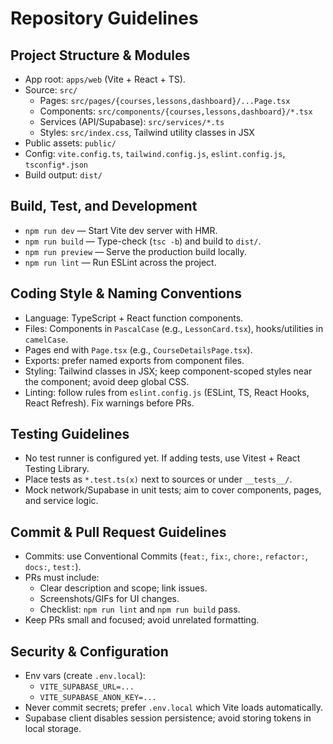 # Repository Guidelines

## Project Structure & Modules
- App root: `apps/web` (Vite + React + TS).
- Source: `src/`
  - Pages: `src/pages/{courses,lessons,dashboard}/...Page.tsx`
  - Components: `src/components/{courses,lessons,dashboard}/*.tsx`
  - Services (API/Supabase): `src/services/*.ts`
  - Styles: `src/index.css`, Tailwind utility classes in JSX
- Public assets: `public/`
- Config: `vite.config.ts`, `tailwind.config.js`, `eslint.config.js`, `tsconfig*.json`
- Build output: `dist/`

## Build, Test, and Development
- `npm run dev` — Start Vite dev server with HMR.
- `npm run build` — Type-check (`tsc -b`) and build to `dist/`.
- `npm run preview` — Serve the production build locally.
- `npm run lint` — Run ESLint across the project.

## Coding Style & Naming Conventions
- Language: TypeScript + React function components.
- Files: Components in `PascalCase` (e.g., `LessonCard.tsx`), hooks/utilities in `camelCase`.
- Pages end with `Page.tsx` (e.g., `CourseDetailsPage.tsx`).
- Exports: prefer named exports from component files.
- Styling: Tailwind classes in JSX; keep component-scoped styles near the component; avoid deep global CSS.
- Linting: follow rules from `eslint.config.js` (ESLint, TS, React Hooks, React Refresh). Fix warnings before PRs.

## Testing Guidelines
- No test runner is configured yet. If adding tests, use Vitest + React Testing Library.
- Place tests as `*.test.ts(x)` next to sources or under `__tests__/`.
- Mock network/Supabase in unit tests; aim to cover components, pages, and service logic.

## Commit & Pull Request Guidelines
- Commits: use Conventional Commits (`feat:`, `fix:`, `chore:`, `refactor:`, `docs:`, `test:`).
- PRs must include:
  - Clear description and scope; link issues.
  - Screenshots/GIFs for UI changes.
  - Checklist: `npm run lint` and `npm run build` pass.
- Keep PRs small and focused; avoid unrelated formatting.

## Security & Configuration
- Env vars (create `.env.local`):
  - `VITE_SUPABASE_URL=...`
  - `VITE_SUPABASE_ANON_KEY=...`
- Never commit secrets; prefer `.env.local` which Vite loads automatically.
- Supabase client disables session persistence; avoid storing tokens in local storage.
